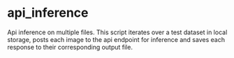 # api_inference
Api inference on multiple files.
This script iterates over a test dataset in local storage, posts each image to the api endpoint for inference and saves each response
to their corresponding output file.
